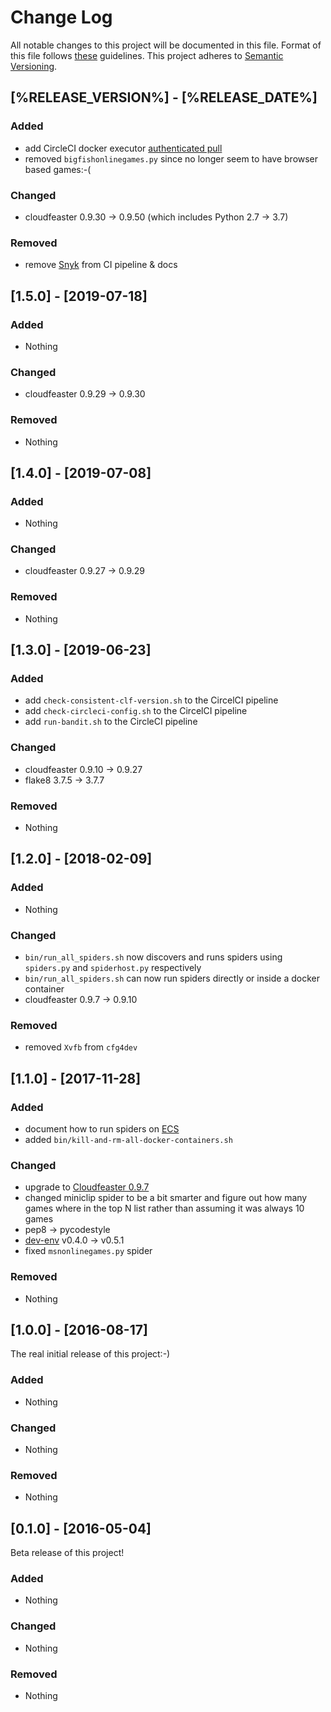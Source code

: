 # Change Log

All notable changes to this project will be documented in this file.
Format of this file follows [these](http://keepachangelog.com/) guidelines.
This project adheres to [Semantic Versioning](http://semver.org/).

## [%RELEASE_VERSION%] - [%RELEASE_DATE%]

### Added

* add CircleCI docker executor [authenticated pull](https://circleci.com/docs/2.0/private-images/)
* removed ```bigfishonlinegames.py``` since no longer seem to have browser based games:-(

### Changed

* cloudfeaster 0.9.30 -> 0.9.50 (which includes Python 2.7 -> 3.7)

### Removed

* remove [Snyk](https://snyk.io/) from CI pipeline & docs

## [1.5.0] - [2019-07-18]

### Added

* Nothing

### Changed

* cloudfeaster 0.9.29 -> 0.9.30

### Removed

* Nothing

## [1.4.0] - [2019-07-08]

### Added

* Nothing

### Changed

* cloudfeaster 0.9.27 -> 0.9.29

### Removed

* Nothing

## [1.3.0] - [2019-06-23]

### Added

* add ```check-consistent-clf-version.sh``` to the CircelCI pipeline
* add ```check-circleci-config.sh``` to the CircelCI pipeline
* add ```run-bandit.sh``` to the CircleCI pipeline

### Changed

* cloudfeaster 0.9.10 -> 0.9.27
* flake8 3.7.5 -> 3.7.7

### Removed

* Nothing

## [1.2.0] - [2018-02-09]

### Added

* Nothing

### Changed

* ```bin/run_all_spiders.sh``` now discovers and runs spiders
  using ```spiders.py``` and ```spiderhost.py``` respectively
* ```bin/run_all_spiders.sh``` can now run spiders directly
  or inside a docker container
* cloudfeaster 0.9.7 -> 0.9.10

### Removed

* removed ```Xvfb``` from ```cfg4dev```

## [1.1.0] - [2017-11-28]

### Added

* document how to run spiders on [ECS](https://github.com/simonsdave/ecs)
* added ```bin/kill-and-rm-all-docker-containers.sh```

### Changed

* upgrade to [Cloudfeaster 0.9.7](https://github.com/simonsdave/cloudfeaster/releases/tag/v0.9.7)
* changed miniclip spider to be a bit smarter and figure out how many
  games where in the top N list rather than assuming it was always 10 games
* pep8 -> pycodestyle
* [dev-env](https://github.com/simonsdave/dev-env) v0.4.0 -> v0.5.1
* fixed ```msnonlinegames.py``` spider

### Removed

* Nothing

## [1.0.0] - [2016-08-17]

The real initial release of this project:-)

### Added

* Nothing

### Changed

* Nothing

### Removed

* Nothing

## [0.1.0] - [2016-05-04]

Beta release of this project!

### Added

* Nothing

### Changed

* Nothing

### Removed

* Nothing
